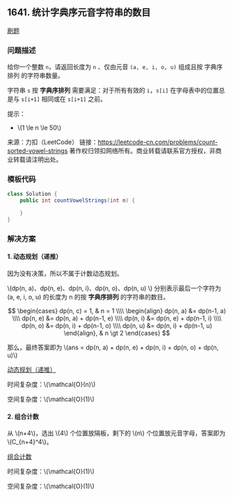 <script src="https://cdn.bootcss.com/mathjax/2.7.7/MathJax.js?config=TeX-AMS-MML_HTMLorMML"></script>

## 1641. 统计字典序元音字符串的数目

[刷题](qu1641/solu/Solution.java)

### 问题描述

给你一个整数 `n`，请返回长度为 `n` 、仅由元音 `(a, e, i, o, u)` 组成且按 字典序排列 的字符串数量。

字符串 `s` 按 **字典序排列** 需要满足：对于所有有效的 `i`，`s[i]` 在字母表中的位置总是与 `s[i+1]` 相同或在 `s[i+1]` 之前。

提示：

* \\(1 \le n \le 50\\) 

来源：力扣（LeetCode）
链接：https://leetcode-cn.com/problems/count-sorted-vowel-strings
著作权归领扣网络所有。商业转载请联系官方授权，非商业转载请注明出处。

### 模板代码

``` java
class Solution {
    public int countVowelStrings(int n) {

    }
}
```

### 解决方案

#### 1. 动态规划（递推）

因为没有决策，所以不属于计数动态规划。

\\(dp(n, a)、dp(n, e)、dp(n, i)、dp(n, o)、dp(n, u) \\) 分别表示最后一个字符为 (a, e, i, o, u) 的长度为 n 的按 **字典序排列** 的字符串的数目。

$$
\begin{cases}
dp(n, c) = 1, & n = 1 \\\\
\begin{align}
dp(n, a) &= dp(n-1, a) \\\\
dp(n, e) &= dp(n, a) + dp(n-1, e) \\\\
dp(n, i) &= dp(n, e) + dp(n-1, i) \\\\
dp(n, o) &= dp(n, i) + dp(n-1, o) \\\\
dp(n, u) &= dp(n, i) + dp(n-1, u)
\end{align}, & n \gt 2
\end{cases}
$$

那么，最终答案即为 \\(ans = dp(n, a) + dp(n, e) + dp(n, i) + dp(n, o) + dp(n, u)\\)

[动态规划（递推）](qu1641/solu1/Solution.java)

时间复杂度：\\(\mathcal{O}(n)\\)

空间复杂度：\\(\mathcal{O}(1)\\)

#### 2. 组合计数

从 \\(n+4\\)，选出 \\(4\\) 个位置放隔板，剩下的 \\(n\\) 个位置放元音字母，答案即为 \\(C_{n+4}^4\\)。

[组合计数](qu1641/solu2/Solution.java)

时间复杂度：\\(\mathcal{O}(1)\\)

空间复杂度：\\(\mathcal{O}(1)\\)
